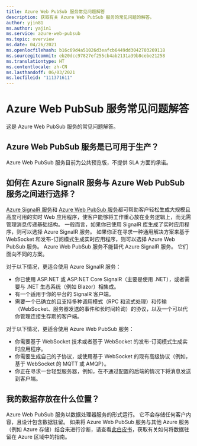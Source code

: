 ```yaml
---
title: Azure Web PubSub 服务常见问题解答
description: 获取有关 Azure Web PubSub 服务的常见问题的解答。
author: yjin81
ms.author: yajin1
ms.service: azure-web-pubsub
ms.topic: overview
ms.date: 04/26/2021
ms.openlocfilehash: b16c69d4a51026d3eafcb6449dd3042703269118
ms.sourcegitcommit: eb20dcc97827ef255cb4ab2131a39b8cebe21258
ms.translationtype: HT
ms.contentlocale: zh-CN
ms.lasthandoff: 06/03/2021
ms.locfileid: "111371611"
---
```

# <a name="azure-web-pubsub-service-faq"></a>Azure Web PubSub 服务常见问题解答

这是 Azure Web PubSub 服务的常见问题解答。 

## <a name="is-azure-web-pubsub-service-ready-for-production-use"></a>Azure Web PubSub 服务是已可用于生产？

Azure Web PubSub 服务目前为公共预览版，不提供 SLA 方面的承诺。 

## <a name="how-do-i-choose-between-azure-signalr-service-and-azure-web-pubsub-service"></a>如何在 Azure SignalR 服务与 Azure Web PubSub 服务之间进行选择？

[Azure SignalR 服务](https://azure.microsoft.com/services/signalr-service)和 [Azure Web PubSub 服务](https://azure.microsoft.com/services/web-pubsub)都可帮助客户轻松生成大规模且高度可用的实时 Web 应用程序，使客户能够将工作重心放在业务逻辑上，而无需管理消息传递基础结构。 一般而言，如果你已使用 SignalR 库生成了实时应用程序，则可以选择 Azure SignalR 服务。 如果你正在寻求一种通用解决方案来基于 WebSocket 和发布-订阅模式生成实时应用程序，则可以选择 Azure Web PubSub 服务。 Azure Web PubSub 服务不能替代 Azure SignalR 服务。 它们面向不同的方案。

对于以下情况，更适合使用 Azure SignalR 服务：  

- 你已使用 ASP.NET 或 ASP.NET Core SignalR（主要是使用 .NET），或者需要与 .NET 生态系统（例如 Blazor）相集成。
- 有一个适用于你的平台的 SignalR 客户端。 
- 需要一个已确立的且支持多种调用模式（RPC 和流式处理）和传输（WebSocket、服务器发送的事件和长时间轮询）的协议，以及一个可以代你管理连接生存期的客户端。 

对于以下情况，更适合使用 Azure Web PubSub 服务：  

- 你需要基于 WebSocket 技术或者基于 WebSocket 的发布-订阅模式生成实时应用程序。
- 你需要生成自己的子协议，或使用基于 WebSocket 的现有高级协议（例如，基于 WebSocket 的 MQTT 或 AMQP）。 
- 你正在寻求一台轻型服务器，例如，在不通过配置的后端的情况下将消息发送到客户端。  

##  <a name="where-does-my-data-reside"></a>我的数据存放在什么位置？

Azure Web PubSub 服务以数据处理器服务的形式运行。 它不会存储任何客户内容，且设计包含数据驻留。 如果将 Azure Web PubSub 服务与其他 Azure 服务（例如 Azure 存储）结合来进行诊断，请查看[此白皮书](https://azure.microsoft.com/resources/achieving-compliant-data-residency-and-security-with-azure/)，获取有关如何将数据驻留在 Azure 区域中的指南。